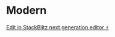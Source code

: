 # Modern

[Edit in StackBlitz next generation editor ⚡️](https://stackblitz.com/~/github.com/doganch/Modern)